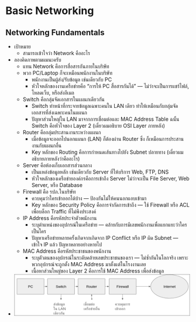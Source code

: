 # Basic Networking

## Networking Fundamentals
- เป้าหมาย
    - สามารถเข้าใจว่า Network คืออะไร
- ลองคิดภาพตามผมนะครับ
    - แทน Network คือการสื่อสารกันภายในบริษัท
    - พวก PC/Laptop ก็จะเหมือนพนักงานในบริษัท
        - พนักงานเป็นผู้ส่ง/รับข้อมูล เช่นเดียวกับ PC
        - หัวใจหลักของงานเครือข่ายคือ “การให้ PC สื่อสารกันได้” — ไม่ว่าจะเป็นการแชร์ไฟล์, โหลดเว็บ, หรือส่งอีเมล
    - Switch คือกลุ่มจัดเอกสารในแผนกเดียวกัน
        - Switch ทำหน้าที่กระจายข้อมูลเฉพาะคนใน LAN เดียว ทำให้เหมือนกับกลุ่มจัดเอกสารที่ส่งเฉพาะคนในแผนก
        - ปัญหาส่วนใหญ่ใน LAN มาจากการเชื่อมต่อและ MAC Address Table ฉนั้น Switch คือหัวใจของ Layer 2 (เดี๋ยวผมอธิบาย OSI Layer ภายหลัง)
    - Router คือกลุ่มประสานงานระหว่างแผนก
        - เมื่อข้อมูลจะออกไปนอกแผนก (LAN) ก็ต้องผ่าน Router ซึ่ง ก็เหมือนการประสานงานกับแผนกอื่น
        - Key หลักของ Routing คือการกำหนดเส้นทางไปยัง Subnet ปลายทาง (เดี๋ยวผมอธิบายภายหลังว่าคืออะไร)
    - Server คือห้องเก็บเอกสารส่วนกลาง
        - เป็นแหล่งข้อมูลหลัก เช่นเดียวกับ Server ที่ให้บริการ Web, FTP, DNS
        - หัวใจหลักของเครือข่ายองค์กรคือการเข้าถึง Server ไม่ว่าจะเป็น File Server, Web Server, หรือ Database
    - Firewall คือ รปภ.ในบริษัท
        - ควบคุมว่าใครเข้าออกได้บ้าง — ป้องกันไม่ให้คนนอกแอบเข้ามา
        - Key หลักของ Security Policy คือการจำกัดการเข้าถึง — ใช้ Firewall หรือ ACL เพื่อบล็อก Traffic ที่ไม่พึงประสงค์
    - IP Address คือรหัสประจำตัวพนักงาน
        - ระบุตำแหน่งของอุปกรณ์ในเครือข่าย — คล้ายกับการมีเลขพนักงานเพื่อแยกแยะว่าใครเป็นใคร
        - ปัญหาเครือข่ายหลายครั้งเกิดจากเกิดจาก IP Conflict หรือ IP ผิด Subnet — เข้าใจ IP แล้ว ปัญหาหลายอย่างหายไป
    - MAC Address คือรหัสประชาชนของพนักงาน
        - ระบุตัวตนของอุปกรณ์ในระดับคล้ายเลขประชาชนของเรา — ไม่ซ้ำกันในโลกจริง เพราะพวกอุปกรณ์จะถูกตั้ง MAC Address มาตั้งแต่ในโรงงานเลย
        - เนื้อหาส่วนใหญ่ของ Layer 2 คือการใช้ MAC Address เพื่อส่งข้อมูล 
- ![Basic Network Topology](../img/1.jpg)